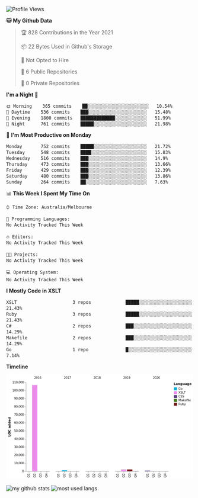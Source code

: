 <!--START_SECTION:waka-->
![Profile Views](http://img.shields.io/badge/Profile%20Views-21-blue)

**🐱 My Github Data** 

> 🏆 828 Contributions in the Year 2021
 > 
> 📦 22 Bytes Used in Github's Storage 
 > 
> 🚫 Not Opted to Hire
 > 
> 📜 6 Public Repositories 
 > 
> 🔑 0 Private Repositories  
 > 
**I'm a Night 🦉** 

```text
🌞 Morning    365 commits    ██░░░░░░░░░░░░░░░░░░░░░░░   10.54% 
🌆 Daytime    536 commits    ███░░░░░░░░░░░░░░░░░░░░░░   15.48% 
🌃 Evening    1800 commits   █████████████░░░░░░░░░░░░   51.99% 
🌙 Night      761 commits    █████░░░░░░░░░░░░░░░░░░░░   21.98%

```
📅 **I'm Most Productive on Monday** 

```text
Monday       752 commits    █████░░░░░░░░░░░░░░░░░░░░   21.72% 
Tuesday      548 commits    ████░░░░░░░░░░░░░░░░░░░░░   15.83% 
Wednesday    516 commits    ███░░░░░░░░░░░░░░░░░░░░░░   14.9% 
Thursday     473 commits    ███░░░░░░░░░░░░░░░░░░░░░░   13.66% 
Friday       429 commits    ███░░░░░░░░░░░░░░░░░░░░░░   12.39% 
Saturday     480 commits    ███░░░░░░░░░░░░░░░░░░░░░░   13.86% 
Sunday       264 commits    ██░░░░░░░░░░░░░░░░░░░░░░░   7.63%

```


📊 **This Week I Spent My Time On** 

```text
⌚︎ Time Zone: Australia/Melbourne

💬 Programming Languages: 
No Activity Tracked This Week

🔥 Editors: 
No Activity Tracked This Week

🐱‍💻 Projects: 
No Activity Tracked This Week

💻 Operating System: 
No Activity Tracked This Week

```

**I Mostly Code in XSLT** 

```text
XSLT                     3 repos             █████░░░░░░░░░░░░░░░░░░░░   21.43% 
Ruby                     3 repos             █████░░░░░░░░░░░░░░░░░░░░   21.43% 
C#                       2 repos             ███░░░░░░░░░░░░░░░░░░░░░░   14.29% 
Makefile                 2 repos             ███░░░░░░░░░░░░░░░░░░░░░░   14.29% 
Go                       1 repo              █░░░░░░░░░░░░░░░░░░░░░░░░   7.14%

```


**Timeline**

![Chart not found](https://raw.githubusercontent.com/opoudjis/opoudjis/main/charts/bar_graph.png) 


<!--END_SECTION:waka-->


![my github stats](https://github-readme-stats.vercel.app/api?username=opoudjis&show_icons=true&theme=tokyonight&line_height=27)
![most used langs](https://github-readme-stats.vercel.app/api/top-langs/?username=opoudjis&hide=css,html&theme=tokyonight)

<!--
**opoudjis/opoudjis** is a ✨ _special_ ✨ repository because its `README.md` (this file) appears on your GitHub profile.

Here are some ideas to get you started:

- 🔭 I’m currently working on ...
- 🌱 I’m currently learning ...
- 👯 I’m looking to collaborate on ...
- 🤔 I’m looking for help with ...
- 💬 Ask me about ...
- 📫 How to reach me: ...
- 😄 Pronouns: ...
- ⚡ Fun fact: ...
-->
